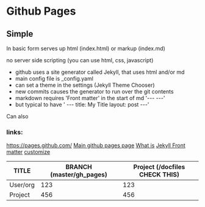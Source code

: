 ---
---
# Github Pages

## Simple
In basic form serves up html (index.html) or markup (index.md)

no server side scripting (you can use html, css, javascript)

- github uses  a site generator called Jekyll, that uses html and/or md
- main config file is _config.yaml
- can set a theme in the settings (Jekyll Theme Chooser)
- new commits causes the generator to run over the git contents
- markdown requires 'Front matter' in the start of md
'---
---'
- but typical to have
' ---
 title: My Title
 layout: post
 ---'

Can also 

### links:
https://pages.github.com/
[Main github pages page](https://pages.github.com/)
[What is](https://help.github.com/en/articles/what-is-github-pages)
[Jekyll Front matter](https://jekyllrb.com/docs/front-matter/)
[customize](https://help.github.com/en/categories/customizing-github-pages)

TITLE | BRANCH (master/gh_pages) | Project (/docfiles CHECK THIS)
------|--------------------------|-------------------------------
User/org | 123 | 123
Project  | 456 | 456

